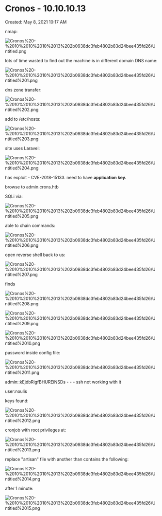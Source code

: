 # Cronos - 10.10.10.13

Created: May 8, 2021 10:17 AM

nmap:

![Cronos%20-%2010%2010%2010%2013%202b0938dc3feb4802b83d24bee435fd26/Untitled.png](Cronos%20-%2010%2010%2010%2013%202b0938dc3feb4802b83d24bee435fd26/Untitled.png)

lots of time wasted to find out the machine is in different domain DNS name:

![Cronos%20-%2010%2010%2010%2013%202b0938dc3feb4802b83d24bee435fd26/Untitled%201.png](Cronos%20-%2010%2010%2010%2013%202b0938dc3feb4802b83d24bee435fd26/Untitled%201.png)

dns zone transfer:

![Cronos%20-%2010%2010%2010%2013%202b0938dc3feb4802b83d24bee435fd26/Untitled%202.png](Cronos%20-%2010%2010%2010%2013%202b0938dc3feb4802b83d24bee435fd26/Untitled%202.png)

add to /etc/hosts:

![Cronos%20-%2010%2010%2010%2013%202b0938dc3feb4802b83d24bee435fd26/Untitled%203.png](Cronos%20-%2010%2010%2010%2013%202b0938dc3feb4802b83d24bee435fd26/Untitled%203.png)

site uses Laravel:

![Cronos%20-%2010%2010%2010%2013%202b0938dc3feb4802b83d24bee435fd26/Untitled%204.png](Cronos%20-%2010%2010%2010%2013%202b0938dc3feb4802b83d24bee435fd26/Untitled%204.png)

has exploit - CVE-2018-15133. need to have **application key.**

browse to admin.crons.htb

SQLi via:

![Cronos%20-%2010%2010%2010%2013%202b0938dc3feb4802b83d24bee435fd26/Untitled%205.png](Cronos%20-%2010%2010%2010%2013%202b0938dc3feb4802b83d24bee435fd26/Untitled%205.png)

able to chain commands:

![Cronos%20-%2010%2010%2010%2013%202b0938dc3feb4802b83d24bee435fd26/Untitled%206.png](Cronos%20-%2010%2010%2010%2013%202b0938dc3feb4802b83d24bee435fd26/Untitled%206.png)

open reverse shell back to us:

![Cronos%20-%2010%2010%2010%2013%202b0938dc3feb4802b83d24bee435fd26/Untitled%207.png](Cronos%20-%2010%2010%2010%2013%202b0938dc3feb4802b83d24bee435fd26/Untitled%207.png)

finds

![Cronos%20-%2010%2010%2010%2013%202b0938dc3feb4802b83d24bee435fd26/Untitled%208.png](Cronos%20-%2010%2010%2010%2013%202b0938dc3feb4802b83d24bee435fd26/Untitled%208.png)

![Cronos%20-%2010%2010%2010%2013%202b0938dc3feb4802b83d24bee435fd26/Untitled%209.png](Cronos%20-%2010%2010%2010%2013%202b0938dc3feb4802b83d24bee435fd26/Untitled%209.png)

![Cronos%20-%2010%2010%2010%2013%202b0938dc3feb4802b83d24bee435fd26/Untitled%2010.png](Cronos%20-%2010%2010%2010%2013%202b0938dc3feb4802b83d24bee435fd26/Untitled%2010.png)

password inside config file:

![Cronos%20-%2010%2010%2010%2013%202b0938dc3feb4802b83d24bee435fd26/Untitled%2011.png](Cronos%20-%2010%2010%2010%2013%202b0938dc3feb4802b83d24bee435fd26/Untitled%2011.png)

admin::kEjdbRigfBHUREiNSDs             - - - ssh not working with it

user:noulis 

keys found:

![Cronos%20-%2010%2010%2010%2013%202b0938dc3feb4802b83d24bee435fd26/Untitled%2012.png](Cronos%20-%2010%2010%2010%2013%202b0938dc3feb4802b83d24bee435fd26/Untitled%2012.png)

cronjob with root privileges at:

![Cronos%20-%2010%2010%2010%2013%202b0938dc3feb4802b83d24bee435fd26/Untitled%2013.png](Cronos%20-%2010%2010%2010%2013%202b0938dc3feb4802b83d24bee435fd26/Untitled%2013.png)

replace "artisan" file with another than contains the following:

![Cronos%20-%2010%2010%2010%2013%202b0938dc3feb4802b83d24bee435fd26/Untitled%2014.png](Cronos%20-%2010%2010%2010%2013%202b0938dc3feb4802b83d24bee435fd26/Untitled%2014.png)

after 1 minute:

![Cronos%20-%2010%2010%2010%2013%202b0938dc3feb4802b83d24bee435fd26/Untitled%2015.png](Cronos%20-%2010%2010%2010%2013%202b0938dc3feb4802b83d24bee435fd26/Untitled%2015.png)